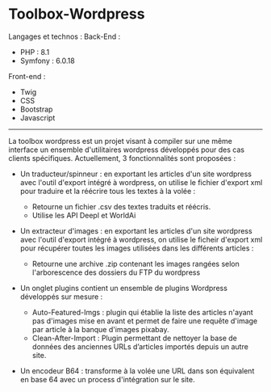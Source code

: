 # Toolbox-Wordpress
Langages et technos :
Back-End : 
- PHP : 8.1
- Symfony : 6.0.18

Front-end : 
- Twig
- CSS
- Bootstrap
- Javascript

-------------------------------------------------------------------------------------------------------------------------------------------------------------------------

La toolbox wordpress est un projet visant à compiler sur une même interface un ensemble d'utilitaires wordpress développés pour des cas clients spécifiques.
Actuellement, 3 fonctionnalités sont proposées : 

- Un traducteur/spinneur :
  en exportant les articles d'un site wordpress avec l'outil d'export intégré à wordpress, on utilise le fichier d'export xml pour traduire et la réécrire tous les         textes à la volée : 
  - Retourne un fichier .csv des textes traduits et réécris.
  - Utilise les API Deepl et WorldAi
  
- Un extracteur d'images :
   en exportant les articles d'un site wordpress avec l'outil d'export intégré à wordpress, on utilise le ficheir d'export xml pour récupérer toutes les images utilisées    dans les différents articles :
   - Retourne une archive .zip contenant les images rangées selon l'arborescence des dossiers du FTP du wordpress
   
- Un onglet plugins
  contient un ensemble de plugins Wordpress développés sur mesure : 
    - Auto-Featured-Imgs : plugin qui établie la liste des articles n'ayant pas d'images mise en avant et permet de faire une requête d'image par article à la banque         d'images pixabay.
    -	Clean-After-Import : Plugin permettant de nettoyer la base de données des anciennes URLs d’articles importés depuis un autre site.

- Un encodeur B64 : 
  transforme à la volée une URL dans son équivalent en base 64 avec un process d'intégration sur le site.

    
    
